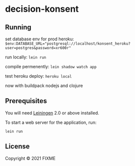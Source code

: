 # decision-konsent

## Running

set database env for prod heroku: `$env:DATABASE_URL="postgresql://localhost/konsent_heroku?user=postgres&password=xr600r"`  

run locally: `lein run`  
  
compile permenently: `lein shadow watch app`  

test heroku deploy: `heroku local`

now with buildpack nodejs and clojure

## Prerequisites

You will need [Leiningen][1] 2.0 or above installed.

[1]: https://github.com/technomancy/leiningen


To start a web server for the application, run:

    lein run 

## License

Copyright © 2021 FIXME
